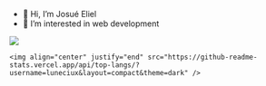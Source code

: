 - 👋 Hi, I’m Josué Eliel
- 👀 I’m interested in web development

<div>
  <a href="https://github.com/luneciux">
    <img align="center" src="https://github-readme-stats.vercel.app/api?username=luneciux&theme=dark&show_icons=true" />
    <!--![Anurag's GitHub stats](https://github-readme-stats.vercel.app/api?username=luneciux&theme=dark&show_icons=true)-->
  </a>
  
    <img align="center" justify="end" src="https://github-readme-stats.vercel.app/api/top-langs/?username=luneciux&layout=compact&theme=dark" />
  
</div>

<!---
Luneciux/Luneciux is a ✨ special ✨ repository because its `README.md` (this file) appears on your GitHub profile.
You can click the Preview link to take a look at your changes.
--->
